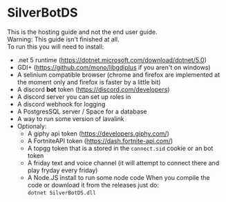 # SilverBotDS
This is the hosting guide and not the end user guide.  
Warning: This guide isn't finished at all.  
To run this you will need to install:
- .net 5 runtime (https://dotnet.microsoft.com/download/dotnet/5.0)
- GDI+ (https://github.com/mono/libgdiplus if you aren't on windows)
- A selinium compatible browser (chrome and firefox are implemented at the moment only and firefox is faster by a little bit)
- A discord **bot** token (https://discord.com/developers)
- A discord server you can set up roles in
- A discord webhook for logging
- A PostgresSQL server / Space for a database
- A way to run some version of lavalink
- Optionaly:
  - A giphy api token (https://developers.giphy.com/)
  - A FortniteAPI token (https://dash.fortnite-api.com/)
  - A topgg token that is a stored in the `connect.sid` cookie or an bot token
  - A friday text and voice channel (it will attempt to connect there and play fryday every friday)
  - A Node.JS install to run some node code
When you compile the code or download it from the releases just do:  
`dotnet SilverBotDS.dll`
